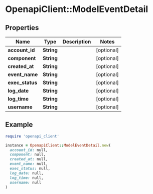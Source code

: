 # OpenapiClient::ModelEventDetail

## Properties

| Name | Type | Description | Notes |
| ---- | ---- | ----------- | ----- |
| **account_id** | **String** |  | [optional] |
| **component** | **String** |  | [optional] |
| **created_at** | **String** |  | [optional] |
| **event_name** | **String** |  | [optional] |
| **exec_status** | **String** |  | [optional] |
| **log_date** | **String** |  | [optional] |
| **log_time** | **String** |  | [optional] |
| **username** | **String** |  | [optional] |

## Example

```ruby
require 'openapi_client'

instance = OpenapiClient::ModelEventDetail.new(
  account_id: null,
  component: null,
  created_at: null,
  event_name: null,
  exec_status: null,
  log_date: null,
  log_time: null,
  username: null
)
```

